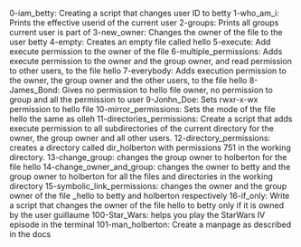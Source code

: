 0-iam_betty: Creating a script that changes user ID to betty
1-who_am_i: Prints the effective userid of the current user
2-groups: Prints all groups current user is part of
3-new_owner: Changes the owner of the file to the user betty
4-empty: Creates an empty file called hello
5-execute: Add execute permission to the owner of the file
6-multiple_permissions: Adds execute permission to the owner and the group owner, and read permission to other users, to the file hello
7-everybody: Adds execution permission to the owner, the group owner and the other users, to the file hello
8-James_Bond: Gives no permission to hello file owner, no permission to group and all the permission to user
9-Jonhn_Doe: Sets rwxr-x-wx permission to hello file
10-mirror_permissions: Sets the mode of the file hello the same as olleh
11-directories_permissions: Create a script that adds execute permission to all subdirectories of the current directory for the owner, the group owner and all other users.
12-directory_permissions: creates a directory called dir_holberton with permissions 751 in the working directory.
13-change_group: changes the group owner to holberton for the file hello
14-change_owner_and_group: changes the owner to betty and the group owner to holberton for all the files and directories in the working directory
15-symbolic_link_permissions: changes the owner and the group owner of the file _hello to betty and holberton respectively
16-if_only: Write a script that changes the owner of the file hello to betty only if it is owned by the user guillaume
100-Star_Wars: helps you play the StarWars IV episode in the terminal
101-man_holberton: Create a manpage as described in the docs